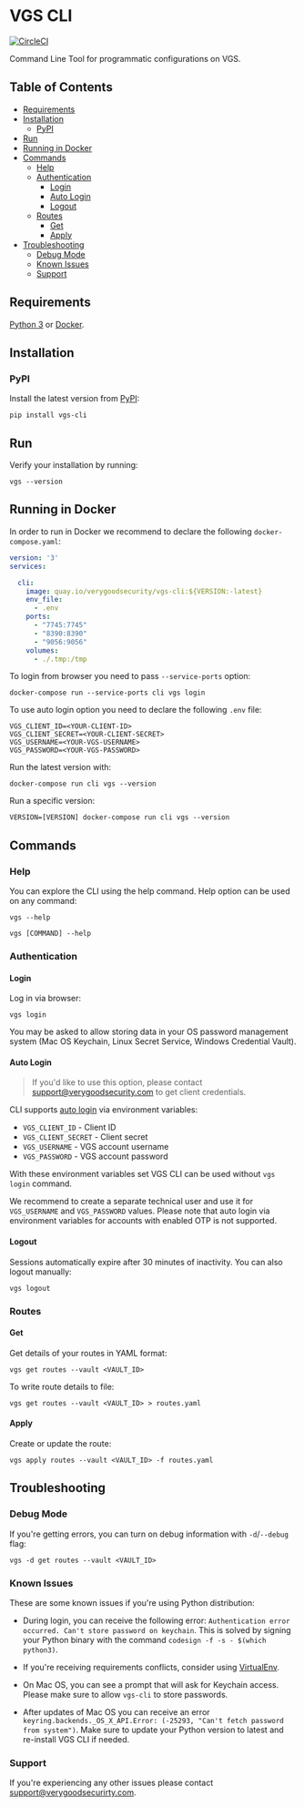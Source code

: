 # VGS CLI
[![CircleCI](https://circleci.com/gh/verygoodsecurity/vgs-cli/tree/master.svg?style=svg&circle-token=dff66120c964e4fbf51dcf059b03746910d0449d)](https://circleci.com/gh/verygoodsecurity/vgs-cli/tree/master)

Command Line Tool for programmatic configurations on VGS.

## Table of Contents

- [Requirements](#requirements)
- [Installation](#installation)
  - [PyPI](#pypi)
- [Run](#run)
- [Running in Docker](#running-in-docker)
- [Commands](#commands)
  - [Help](#help)
  - [Authentication](#authentication)
    - [Login](#login)
    - [Auto Login](#auto-login)  
    - [Logout](#logout)
  - [Routes](#routes)
    - [Get](#get)
    - [Apply](#apply)
- [Troubleshooting](#troubleshooting)
  - [Debug Mode](#debug-mode)
  - [Known Issues](#known-issues)
  - [Support](#support)
    
## Requirements
[Python 3](https://www.python.org/downloads/) or [Docker](https://docs.docker.com/get-docker/).

## Installation

### PyPI
Install the latest version from [PyPI](https://pypi.org/project/vgs-cli/):
```
pip install vgs-cli
```

## Run

Verify your installation by running:
```
vgs --version
```

## Running in Docker

In order to run in Docker we recommend to declare the following `docker-compose.yaml`:
```yaml
version: '3'
services:

  cli:
    image: quay.io/verygoodsecurity/vgs-cli:${VERSION:-latest}
    env_file:
      - .env
    ports:
      - "7745:7745"
      - "8390:8390"
      - "9056:9056"
    volumes:
      - ./.tmp:/tmp
```

To login from browser you need to pass `--service-ports` option:
```
docker-compose run --service-ports cli vgs login
```

To use auto login option you need to declare the following `.env` file:
```
VGS_CLIENT_ID=<YOUR-CLIENT-ID>
VGS_CLIENT_SECRET=<YOUR-CLIENT-SECRET>
VGS_USERNAME=<YOUR-VGS-USERNAME>
VGS_PASSWORD=<YOUR-VGS-PASSWORD>
``` 

Run the latest version with:
```
docker-compose run cli vgs --version
```

Run a specific version:
```
VERSION=[VERSION] docker-compose run cli vgs --version
```

## Commands

### Help

You can explore the CLI using the help command. Help option can be used on any command:

```
vgs --help
```

```
vgs [COMMAND] --help
```

### Authentication

#### Login

Log in via browser:

```
vgs login
```

You may be asked to allow storing data in your OS password management system (Mac OS Keychain, Linux Secret Service, Windows Credential Vault).

#### Auto Login

> If you'd like to use this option, please contact support@verygoodsecurity.com to get client credentials.

CLI supports [auto login](#auto-login) via environment variables:

- `VGS_CLIENT_ID` - Client ID 
- `VGS_CLIENT_SECRET` - Client secret
- `VGS_USERNAME` - VGS account username
- `VGS_PASSWORD` - VGS account password

With these environment variables set VGS CLI can be used without `vgs login` command.

We recommend to create a separate technical user and use it for `VGS_USERNAME` and `VGS_PASSWORD` values. 
Please note that auto login via environment variables for accounts with enabled OTP is not supported.


#### Logout

Sessions automatically expire after 30 minutes of inactivity. You can also logout manually:

```
vgs logout
```

### Routes

#### Get

Get details of your routes in YAML format:

```
vgs get routes --vault <VAULT_ID>
```

To write route details to file:
```
vgs get routes --vault <VAULT_ID> > routes.yaml
``` 

#### Apply

Create or update the route:
```
vgs apply routes --vault <VAULT_ID> -f routes.yaml
```

## Troubleshooting

### Debug Mode

If you're getting errors, you can turn on debug information with `-d`/`--debug` flag:
```
vgs -d get routes --vault <VAULT_ID>
```

### Known Issues

These are some known issues if you're using Python distribution:

- During login, you can receive the following error: `Authentication error occurred. Can't store password on keychain`. 
This is solved by signing your Python binary with the command `codesign -f -s - $(which python3)`.

- If you're receiving requirements conflicts, consider using [VirtualEnv](https://virtualenv.pypa.io/en/latest/).

- On Mac OS, you can see a prompt that will ask for Keychain access. Please make sure to allow `vgs-cli` to store passwords.

- After updates of Mac OS you can receive an error `keyring.backends._OS_X_API.Error: (-25293, "Can't fetch password from system")`. Make sure to update your Python version to latest and re-install VGS CLI if needed.

### Support

If you're experiencing any other issues please contact [support@verygoodsecurirty.com](mailto:support@verygoodsecurirty.com).